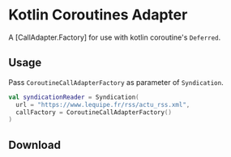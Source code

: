 # Kotlin Coroutines Adapter

A [CallAdapter.Factory] for use with kotlin coroutine's `Deferred`.

## Usage

Pass `CoroutineCallAdapterFactory` as parameter of `Syndication`.

```kotlin
val syndicationReader = Syndication(
  url = "https://www.lequipe.fr/rss/actu_rss.xml",
  callFactory = CoroutineCallAdapterFactory()
)
```

## Download

